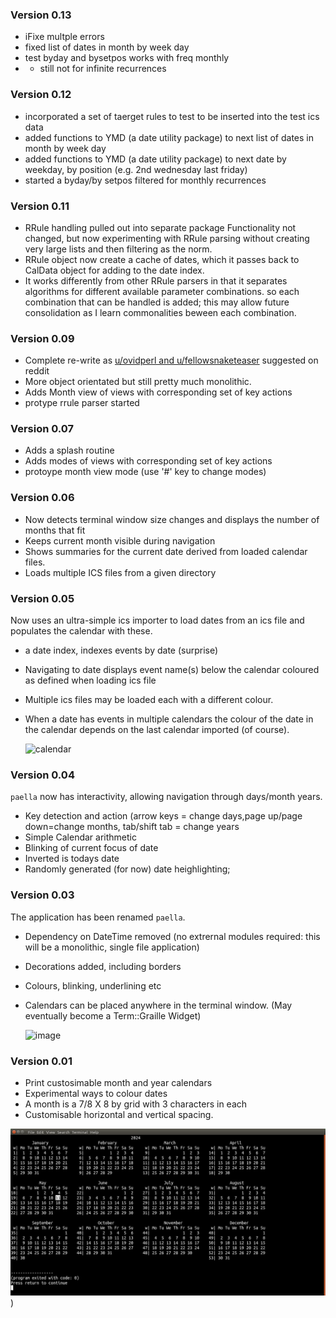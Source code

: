 ### Version 0.13
* iFixe multple errors
* fixed list of dates  in month by week day
* test byday and bysetpos works with freq monthly
* * still not for infinite recurrences

### Version 0.12
* incorporated a set of taerget rules to test to be inserted into the test ics data
* added functions to YMD (a date utility package) to next list of dates  in month by week day
* added functions to YMD (a date utility package) to next date by weekday, by position (e.g. 2nd wednesday last friday)
* started a byday/by setpos filtered for monthly recurrences

### Version 0.11
* RRule handling pulled out into separate package  Functionality not changed, but now experimenting with RRule parsing without creating very large lists and then filtering as the norm.
* RRule object now create a cache of dates, which it passes back to CalData object for adding to the date index.
* It works differently from other RRule parsers in that it separates algorithms for different available parameter combinations. so each combination that can be handled is added; this may allow future consolidation as I learn commonalities beween each combination.

### Version 0.09
* Complete re-write as [u/ovidperl and u/fellowsnaketeaser]( https://www.reddit.com/r/perl/comments/1d552hj/paella_an_interactive_calendar_application_for/?rdt=50673) suggested on reddit
* More object orientated but still pretty much monolithic.
* Adds Month view of views with corresponding set of key actions
* protype rrule parser started


### Version 0.07
* Adds a splash routine
* Adds modes of views with corresponding set of key actions
* protoype month view mode (use '#' key to change modes)


### Version 0.06

* Now detects terminal window size changes and displays the number of months that fit
* Keeps current month visible during navigation
* Shows summaries for the current date derived from loaded calendar files.
* Loads multiple ICS files from a given directory

### Version 0.05

Now uses an ultra-simple ics importer to load dates from an ics file and populates the calendar with these.

* a date index, indexes events by date (surprise)
* Navigating to date displays event name(s) below the calendar coloured as defined when loading ics file
* Multiple ics files may be loaded each with a different colour.
* When a date has events in multiple calendars the colour of the date in the calendar depends on the last calendar imported (of course).

  ![calendar](https://github.com/saiftynet/Calendar/assets/34284663/7a8df133-2a94-46f1-a67f-2fe864c13c2c)



### Version 0.04

`paella` now has interactivity, allowing navigation through days/month years.

* Key detection and action (arrow keys = change days,page up/page down=change months, tab/shift tab = change years
* Simple Calendar arithmetic
* Blinking of current focus of date
* Inverted is todays date
* Randomly generated (for now) date heighlighting;

### Version 0.03

The application has been renamed `paella`.

* Dependency on DateTime removed (no extrernal modules required: this will be a monolithic, single file application)
* Decorations added, including borders
* Colours, blinking, underlining etc
* Calendars can be placed anywhere in the terminal window. (May eventually become a Term::Graille Widget)


  ![image](https://github.com/saiftynet/Calendar/assets/34284663/c00a2841-755a-44e8-a896-24cbfaec07b5)



### Version 0.01

* Print custosimable month and year calendars
* Experimental ways to colour dates
* A month is a 7/8 X 8 by grid with 3 characters in each
* Customisable horizontal and vertical spacing.


![Version 0.01](https://github.com/saiftynet/dummyrepo/blob/main/Calendar/cal%20v0.01.png))
